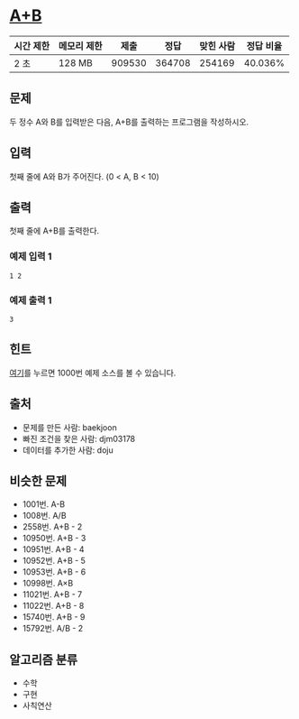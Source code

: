 # [A+B](https://www.acmicpc.net/problem/1000)

| 시간 제한 |	메모리 제한 |	제출 |	정답 |	맞힌 사람 |	정답 비율 |
|--|--|--|--|--|--|
| 2 초 |	128 MB |	909530 |	364708 |	254169 |	40.036% |

## 문제

두 정수 A와 B를 입력받은 다음, A+B를 출력하는 프로그램을 작성하시오.

## 입력

첫째 줄에 A와 B가 주어진다. (0 < A, B < 10)

## 출력

첫째 줄에 A+B를 출력한다.

### 예제 입력 1 

```
1 2
```

### 예제 출력 1 

```
3
```

## 힌트

[여기](https://www.acmicpc.net/help/language)를 누르면 1000번 예제 소스를 볼 수 있습니다.

## 출처

- 문제를 만든 사람: baekjoon
- 빠진 조건을 찾은 사람: djm03178
- 데이터를 추가한 사람: doju

## 비슷한 문제

- 1001번. A-B
- 1008번. A/B
- 2558번. A+B - 2
- 10950번. A+B - 3
- 10951번. A+B - 4
- 10952번. A+B - 5
- 10953번. A+B - 6
- 10998번. A×B
- 11021번. A+B - 7
- 11022번. A+B - 8
- 15740번. A+B - 9
- 15792번. A/B - 2

## 알고리즘 분류

- 수학
- 구현
- 사칙연산